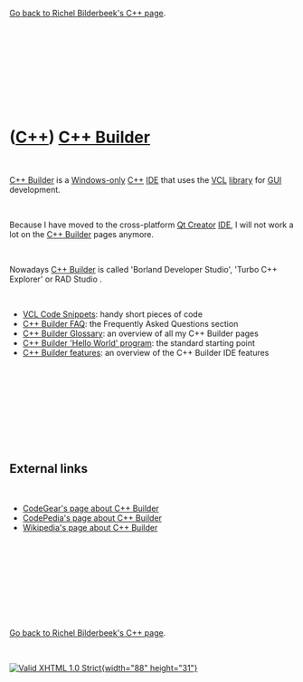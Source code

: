 

[Go back to Richel Bilderbeek's C++ page](Cpp.htm).

 

 

 

 

 

([C++](Cpp.htm)) [C++ Builder](CppBuilder.htm)
==============================================

 

[C++ Builder](CppBuilder.htm) is a [Windows-only](CppWindows.htm)
[C++](Cpp.htm) [IDE](CppIde.htm) that uses the [VCL](CppVcl.htm)
[library](CppLibrary.htm) for [GUI](CppGui.htm) development.

 

Because I have moved to the cross-platform [Qt
Creator](CppQtCreator.htm) [IDE](CppIde.htm), I will not work a lot on
the [C++ Builder](CppBuilder.htm) pages anymore.

 

Nowadays [C++ Builder](CppBuilder.htm) is called 'Borland Developer
Studio', 'Turbo C++ Explorer' or RAD Studio .

 

-   [VCL Code Snippets](CppVclCodeSnippets.htm): handy short pieces of
    code
-   [C++ Builder FAQ](CppBuilderFaq.htm): the Frequently Asked Questions
    section
-   [C++ Builder Glossary](CppBuilderGlossary.htm): an overview of all
    my C++ Builder pages
-   [C++ Builder 'Hello World' program](CppBuilderHelloWorld.htm): the
    standard starting point
-   [C++ Builder features](CppBuilderFeatures.htm): an overview of the
    C++ Builder IDE features

 

 

 

 

 

External links
--------------

 

-   [CodeGear's page about C++
    Builder](http://www.codegear.com/products/cppbuilder)
-   [CodePedia's page about C++
    Builder](http://www.codepedia.com/1/CppBuilder)
-   [Wikipedia's page about C++
    Builder](http://en.wikipedia.org/wiki/C%2B%2B_Builder)

 

 

 

 

 

[Go back to Richel Bilderbeek's C++ page](Cpp.htm).



 

[![Valid XHTML 1.0 Strict](valid-xhtml10.png){width="88"
height="31"}](http://validator.w3.org/check?uri=referer)
